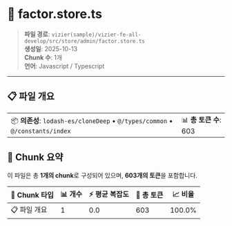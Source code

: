 # 📄 factor.store.ts

> **파일 경로**: `vizier(sample)/vizier-fe-all-develop/src/store/admin/factor.store.ts`  
> **생성일**: 2025-10-13  
> **Chunk 수**: 1개  
> **언어**: Javascript / Typescript
---


## 📋 파일 개요

| | |
|--|--|
| 📦 **의존성**: `lodash-es/cloneDeep` • `@/types/common` • `@/constants/index` | 📊 **총 토큰 수**: 603 |






## 🧩 Chunk 요약

이 파일은 총 **1개의 chunk**로 구성되어 있으며, **603개의 토큰**을 포함합니다.

| 🧩 Chunk 타입 | 📊 개수 | ⚡ 평균 복잡도 | 📝 총 토큰 | 📈 비율 |
|---------------|--------|-------------|----------|--------|
| 📋 파일 개요 | 1 | 0.0 | 603 | 100.0% |

